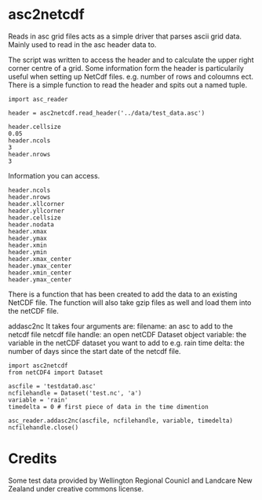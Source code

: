 # asc2netcdf
Reads in asc grid files acts as a simple driver that parses ascii grid data.
Mainly used to read in the asc header data to.

The script was written to access the header and to calculate the upper right
corner centre of a grid. Some information form the header is particularily useful when setting up NetCdf files. e.g. number of rows and coloumns ect.
There is a simple function to read the header and spits out a named tuple.

```
import asc_reader

header = asc2netcdf.read_header('../data/test_data.asc')

header.cellsize
0.05
header.ncols
3
header.nrows
3
```
Information you can access.

```
header.ncols
header.nrows
header.xllcorner
header.yllcorner
header.cellsize 
header.nodata
header.xmax
header.ymax
header.xmin
header.ymin
header.xmax_center
header.ymax_center
header.xmin_center
header.ymax_center
```

There is a function that has been created to add the data to an existing NetCDF file. The function will also take gzip files as well and load them into the netCDF file.

addasc2nc
It takes four arguments are:
    filename: an asc to add to the netcdf file
    netcdf file handle: an open netCDF Dataset object
    variable: the variable in the netCDF dataset you want to add to e.g. rain
    time delta: the number of days since the start date of the netcdf file.

```
import asc2netcdf
from netCDF4 import Dataset

ascfile = 'testdata0.asc'
ncfilehandle = Dataset('test.nc', 'a')
variable = 'rain'
timedelta = 0 # first piece of data in the time dimention

asc_reader.addasc2nc(ascfile, ncfilehandle, variable, timedelta)
ncfilehandle.close()
```


# Credits #
Some test data provided by Wellington Regional Counicl and Landcare New Zealand under creative commons license. 